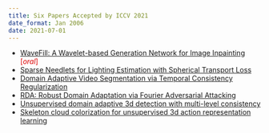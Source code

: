 ```yaml
---
title: Six Papers Accepted by ICCV 2021
date_format: Jan 2006
date: 2021-07-01
---
```

* [WaveFill: A Wavelet-based Generation Network for Image Inpainting](https://sg-vilab.github.io/publication/yu2021wavefill/) <font color="##dd0000">\[*oral*\]</font>  <br>
* [Sparse Needlets for Lighting Estimation with Spherical Transport Loss](https://sg-vilab.github.io/publication/zhan2021sparse/) <br>
* [Domain Adaptive Video Segmentation via Temporal Consistency Regularization](https://sg-vilab.github.io/publication/guan2021domain/) <br>
* [RDA: Robust Domain Adaptation via Fourier Adversarial Attacking](https://sg-vilab.github.io/publication/huang2021rda/) <br>
* [Unsupervised domain adaptive 3d detection with multi-level consistency](https://sg-vilab.github.io/publication/luo2021unsupervised/) <br>
* [Skeleton cloud colorization for unsupervised 3d action representation learning](https://sg-vilab.github.io/publication/yang2021skeleton/) <br>

<!--more-->
